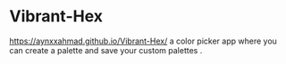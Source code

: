 # Vibrant-Hex
https://aynxxahmad.github.io/Vibrant-Hex/
a color picker app where you can create a palette and save your custom palettes .
